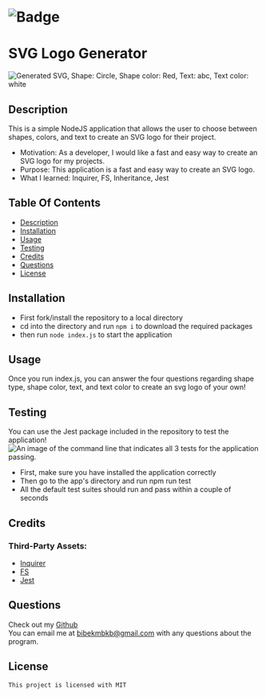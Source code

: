 
# ![Badge](https://img.shields.io/badge/License-MIT-brightgreen)
# SVG Logo Generator

![Generated SVG, Shape: Circle, Shape color: Red, Text: abc, Text color: white](https://github.com/bibekmain/SVG-LogoGenerator/blob/main/examples/exampleOne.png?raw=true)
    
## Description
This is a simple NodeJS application that allows the user to choose between shapes, colors, and text to create an SVG logo for their project.

- Motivation: As a developer, I would like a fast and easy way to create an SVG logo for my projects.
- Purpose: This application is a fast and easy way to create an SVG logo.
- What I learned: Inquirer, FS, Inheritance, Jest

## Table Of Contents
* [Description](#description)
* [Installation](#installation)
* [Usage](#usage)
* [Testing](#testing)
* [Credits](#credits)  
* [Questions](#questions)
* [License](#license)

## Installation
- First fork/install the repository to a local directory
-  cd into the directory and run `npm i` to download the required packages
-  then run `node index.js` to start the application


## Usage
Once you run index.js, you can answer the four questions regarding shape type, shape color, text, and text color to create an svg logo of your own!  

## Testing
You can use the Jest package included in the repository to test the application!  
![An image of the command line that indicates all 3 tests for the application passing.](https://github.com/bibekmain/SVG-LogoGenerator/blob/main/examples/exampleTest.png?raw=true)  
- First, make sure you have installed the application correctly
- Then go to the app's directory and run npm run test
- All the default test suites should run and pass within a couple of seconds


## Credits  


### Third-Party Assets:
* [Inquirer](https://www.npmjs.com/package/inquirer)
* [ FS]( https://nodejs.org/api/fs.html)
* [ Jest]( https://jestjs.io/docs/getting-started)


## Questions
Check out my [Github](https://github.com/bibekmain)  
You can email me at [bibekmbkb@gmail.com](bibekmbkb@gmail.com) with any questions about the program.

## License
    This project is licensed with MIT
